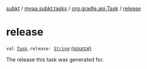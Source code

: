[subkt](../../index.md) / [myaa.subkt.tasks](../index.md) / [org.gradle.api.Task](index.md) / [release](./release.md)

# release

`val `[`Task`](https://docs.gradle.org/current/javadoc/org/gradle/api/Task.html)`.release: `[`String`](https://kotlinlang.org/api/latest/jvm/stdlib/kotlin/-string/index.html) [(source)](https://github.com/Myaamori/SubKt/blob/0.1.9/src/main/kotlin/myaa/subkt/tasks/tasks.kt#L395)

The release this task was generated for.

